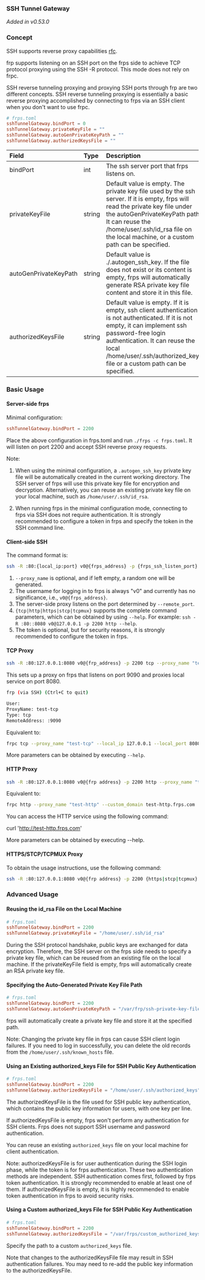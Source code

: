 ### SSH Tunnel Gateway

*Added in v0.53.0*

### Concept

SSH supports reverse proxy capabilities [rfc](https://www.rfc-editor.org/rfc/rfc4254#page-16).

frp supports listening on an SSH port on the frps side to achieve TCP protocol proxying using the SSH -R protocol. This
mode does not rely on frpc.

SSH reverse tunneling proxying and proxying SSH ports through frp are two different concepts. SSH reverse tunneling
proxying is essentially a basic reverse proxying accomplished by connecting to frps via an SSH client when you don't
want to use frpc.

```toml
# frps.toml
sshTunnelGateway.bindPort = 0
sshTunnelGateway.privateKeyFile = ""
sshTunnelGateway.autoGenPrivateKeyPath = ""
sshTunnelGateway.authorizedKeysFile = ""
```

| Field                 | Type   | Description                                                                                                                                                                                                                                                          | Required |
|:----------------------|:-------|:---------------------------------------------------------------------------------------------------------------------------------------------------------------------------------------------------------------------------------------------------------------------|:---------|
| bindPort              | int    | The ssh server port that frps listens on.                                                                                                                                                                                                                            | Yes      |
| privateKeyFile        | string | Default value is empty. The private key file used by the ssh server. If it is empty, frps will read the private key file under the autoGenPrivateKeyPath path. It can reuse the /home/user/.ssh/id_rsa file on the local machine, or a custom path can be specified. | No       |
| autoGenPrivateKeyPath | string | Default value is ./.autogen_ssh_key. If the file does not exist or its content is empty, frps will automatically generate RSA private key file content and store it in this file.                                                                                    | No       |
| authorizedKeysFile    | string | Default value is empty. If it is empty, ssh client authentication is not authenticated. If it is not empty, it can implement ssh password-free login authentication. It can reuse the local /home/user/.ssh/authorized_keys file or a custom path can be specified.  | No       |

### Basic Usage

#### Server-side frps

Minimal configuration:

```toml
sshTunnelGateway.bindPort = 2200
```

Place the above configuration in frps.toml and run `./frps -c frps.toml`. It will listen on port 2200 and accept SSH
reverse proxy requests.

Note:

1. When using the minimal configuration, a `.autogen_ssh_key` private key file will be automatically created in the
   current working directory. The SSH server of frps will use this private key file for encryption and decryption.
   Alternatively, you can reuse an existing private key file on your local machine, such as `/home/user/.ssh/id_rsa`.

2. When running frps in the minimal configuration mode, connecting to frps via SSH does not require authentication. It
   is strongly recommended to configure a token in frps and specify the token in the SSH command line.

#### Client-side SSH

The command format is:

```bash
ssh -R :80:{local_ip:port} v0@{frps_address} -p {frps_ssh_listen_port} {tcp|http|https|stcp|tcpmux} --remote_port {real_remote_port} --proxy_name {proxy_name} --token {frp_token}
```

1. `--proxy_name` is optional, and if left empty, a random one will be generated.
2. The username for logging in to frps is always "v0" and currently has no significance, i.e., `v0@{frps_address}`.
3. The server-side proxy listens on the port determined by `--remote_port`.
4. `{tcp|http|https|stcp|tcpmux}` supports the complete command parameters, which can be obtained by using `--help`. For
   example: `ssh -R :80::8080 v0@127.0.0.1 -p 2200 http --help`.
5. The token is optional, but for security reasons, it is strongly recommended to configure the token in frps.

#### TCP Proxy

```bash
ssh -R :80:127.0.0.1:8080 v0@{frp_address} -p 2200 tcp --proxy_name "test-tcp" --remote_port 9090
```

This sets up a proxy on frps that listens on port 9090 and proxies local service on port 8080.

```bash
frp (via SSH) (Ctrl+C to quit)

User: 
ProxyName: test-tcp
Type: tcp
RemoteAddress: :9090
```

Equivalent to:

```bash
frpc tcp --proxy_name "test-tcp" --local_ip 127.0.0.1 --local_port 8080 --remote_port 9090
```

More parameters can be obtained by executing `--help`.

#### HTTP Proxy

```bash
ssh -R :80:127.0.0.1:8080 v0@{frp address} -p 2200 http --proxy_name "test-http"  --custom_domain test-http.frps.com
```

Equivalent to:

```bash
frpc http --proxy_name "test-http" --custom_domain test-http.frps.com
```

You can access the HTTP service using the following command:

curl 'http://test-http.frps.com'

More parameters can be obtained by executing --help.

#### HTTPS/STCP/TCPMUX Proxy

To obtain the usage instructions, use the following command:

```bash
ssh -R :80:127.0.0.1:8080 v0@{frp address} -p 2200 {https|stcp|tcpmux} --help
```

### Advanced Usage

#### Reusing the id_rsa File on the Local Machine

```toml
# frps.toml
sshTunnelGateway.bindPort = 2200
sshTunnelGateway.privateKeyFile = "/home/user/.ssh/id_rsa"
```

During the SSH protocol handshake, public keys are exchanged for data encryption. Therefore, the SSH server on the frps
side needs to specify a private key file, which can be reused from an existing file on the local machine. If the
privateKeyFile field is empty, frps will automatically create an RSA private key file.

#### Specifying the Auto-Generated Private Key File Path

```toml
# frps.toml
sshTunnelGateway.bindPort = 2200
sshTunnelGateway.autoGenPrivateKeyPath = "/var/frp/ssh-private-key-file"
```

frps will automatically create a private key file and store it at the specified path.

Note: Changing the private key file in frps can cause SSH client login failures. If you need to log in successfully, you
can delete the old records from the `/home/user/.ssh/known_hosts` file.

#### Using an Existing authorized_keys File for SSH Public Key Authentication

```toml
# frps.toml
sshTunnelGateway.bindPort = 2200
sshTunnelGateway.authorizedKeysFile = "/home/user/.ssh/authorized_keys"
```

The authorizedKeysFile is the file used for SSH public key authentication, which contains the public key information for
users, with one key per line.

If authorizedKeysFile is empty, frps won't perform any authentication for SSH clients. Frps does not support SSH
username and password authentication.

You can reuse an existing `authorized_keys` file on your local machine for client authentication.

Note: authorizedKeysFile is for user authentication during the SSH login phase, while the token is for frps
authentication. These two authentication methods are independent. SSH authentication comes first, followed by frps token
authentication. It is strongly recommended to enable at least one of them. If authorizedKeysFile is empty, it is highly
recommended to enable token authentication in frps to avoid security risks.

#### Using a Custom authorized_keys File for SSH Public Key Authentication

```toml
# frps.toml
sshTunnelGateway.bindPort = 2200
sshTunnelGateway.authorizedKeysFile = "/var/frps/custom_authorized_keys_file"
```

Specify the path to a custom `authorized_keys` file.

Note that changes to the authorizedKeysFile file may result in SSH authentication failures. You may need to re-add the
public key information to the authorizedKeysFile.
